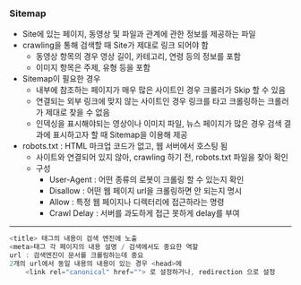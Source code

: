 ### Sitemap

* Site에 있는 페이지, 동영상 및 파일과 관계에 관한 정보를 제공하는 파일
* crawling을 통해 검색할 때 Site가 제대로 링크 되어야 함 
  * 동영상 항목의 경우 영상 길이, 카테고리, 연령 등의 정보를 포함
  * 이미지 항목은 주제, 유형 등을 포함
* Sitemap이 필요한 경우
  * 내부에 참조하는 페이지가 매우 많은 사이트인 경우 크롤러가 Skip 할 수 있음
  * 연결되는 외부 링크에 맞지 않는 사이트인 경우 링크를 타고 크롤링하는 크롤러가 제대로 찾을 수 없음
  * 인덱싱을 표시해야되는 영상이나 이미지 파일, 뉴스 페이지가 많은 경우 검색 결과에 표시하고자 할 때 Sitemap을 이용해 제공
* robots.txt : HTML 마크업 코드가 없고, 웹 서버에서 호스팅 됨
  * 사이트와 연결되어 있지 않아, crawling 하기 전, robots.txt 파일을 찾아 확인
  * 구성 
    * User-Agent : 어떤 종류의 로봇이 크롤링 할 수 있는지 확인
    * Disallow : 어떤 웹 페이지 url을 크롤링하면 안 되는지 명시
    * Allow : 특정 웹 페이지나 디렉터리에 접근하라는 명령
    * Crawl Delay : 서버를 과도하게 접근 못하게 delay를 부여

---





```h
<title> 태그의 내용이 검색 엔진에 노출
<meta>태그 각 페이지의 내용 설명 / 검색에서도 중요한 역할
url : 검색엔진이 문서를 크롤링하는데 중요
2개의 url에서 동일 내용의 내용이 있는 경우 <head>에 
	<link rel="canonical" href=""> 로 설정하거나, redirection 으로 설정

```



